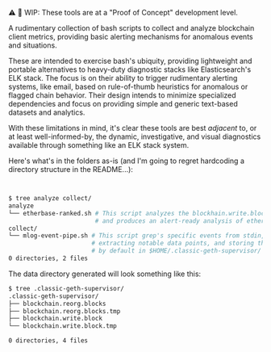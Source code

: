 :warning: :hammer: WIP: These tools are at a "Proof of Concept" development level.

A rudimentary collection of bash scripts to collect and analyze blockchain client metrics, providing basic alerting mechanisms for anomalous events and situations.

These are intended to exercise bash's ubiquity, providing lightweight and portable alternatives to heavy-duty diagnostic stacks like Elasticsearch's ELK stack. The focus is on their ability to trigger rudimentary alerting systems, like email, based on rule-of-thumb heuristics for anomalous or flagged chain behavior. Their design intends to minimize specialized dependencies and focus on providing simple and generic text-based datasets and analytics.

With these limitations in mind, it's clear these tools are best _adjacent_ to, or at least well-informed-by, the dynamic, investigative, and visual diagnostics available through something like an ELK stack system.

Here's what's in the folders as-is (and I'm going to regret hardcoding a directory structure in the README...):

```sh


$ tree analyze collect/ 
analyze                 
└── etherbase-ranked.sh # This script analyzes the blockhain.write.block data extracted by collect/mlog-event-pipe.sh
                        # and produces an alert-ready analysis of etherbase frequency.
collect/
└── mlog-event-pipe.sh # This script grep's specific events from stdin,
                       # extracting notable data points, and storing those points 
                       # by default in $HOME/.classic-geth-supervisor/
0 directories, 2 files
```

The data directory generated will look something like this:

```sh
$ tree .classic-geth-supervisor/
.classic-geth-supervisor/
├── blockchain.reorg.blocks
├── blockchain.reorg.blocks.tmp
├── blockchain.write.block
└── blockchain.write.block.tmp

0 directories, 4 files
```

